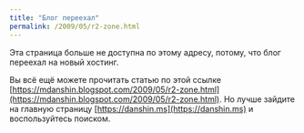 ```yaml
---
title: "Блог переехал"
permalink: /2009/05/r2-zone.html
---
```

Эта страница больше не доступна по этому адресу, потому, что блог переехал на новый хостинг.

Вы всё ещё можете прочитать статью по этой ссылке [https://mdanshin.blogspot.com/2009/05/r2-zone.html](https://mdanshin.blogspot.com/2009/05/r2-zone.html). Но лучше зайдите на главную страницу [https://danshin.ms](https://danshin.ms) и воспользуйтесь поиском.